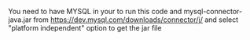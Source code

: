 You need to have MYSQL in your to run this code and mysql-connector-java.jar from https://dev.mysql.com/downloads/connector/j/ and select "platform independent" option to get the jar file